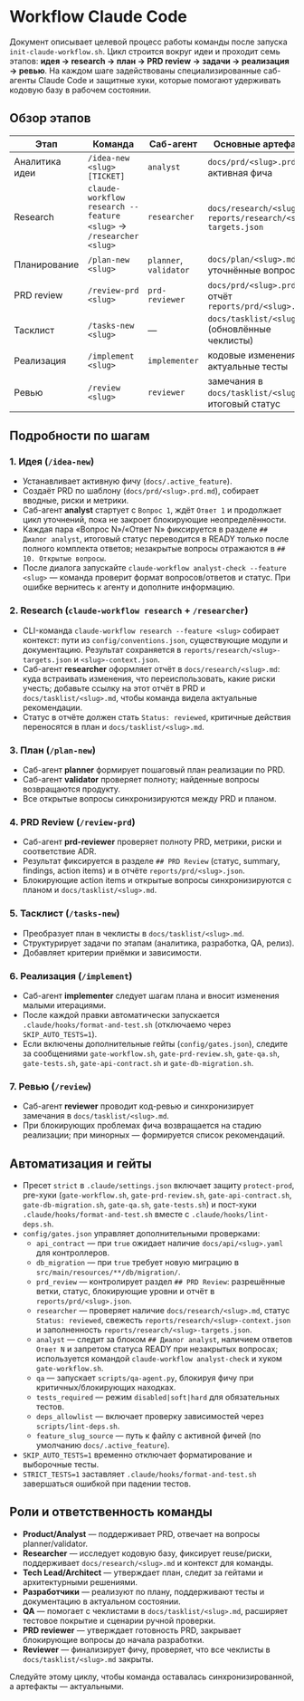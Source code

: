 # Workflow Claude Code

Документ описывает целевой процесс работы команды после запуска `init-claude-workflow.sh`. Цикл строится вокруг идеи и проходит семь этапов: **идея → research → план → PRD review → задачи → реализация → ревью**. На каждом шаге задействованы специализированные саб-агенты Claude Code и защитные хуки, которые помогают удерживать кодовую базу в рабочем состоянии.

## Обзор этапов

| Этап | Команда | Саб-агент | Основные артефакты |
| --- | --- | --- | --- |
| Аналитика идеи | `/idea-new <slug> [TICKET]` | `analyst` | `docs/prd/<slug>.prd.md`, активная фича |
| Research | `claude-workflow research --feature <slug>` → `/researcher <slug>` | `researcher` | `docs/research/<slug>.md`, `reports/research/<slug>-targets.json` |
| Планирование | `/plan-new <slug>` | `planner`, `validator` | `docs/plan/<slug>.md`, уточнённые вопросы |
| PRD review | `/review-prd <slug>` | `prd-reviewer` | `docs/prd/<slug>.prd.md`, отчёт `reports/prd/<slug>.json` |
| Тасклист | `/tasks-new <slug>` | — | `docs/tasklist/<slug>.md` (обновлённые чеклисты) |
| Реализация | `/implement <slug>` | `implementer` | кодовые изменения, актуальные тесты |
| Ревью | `/review <slug>` | `reviewer` | замечания в `docs/tasklist/<slug>.md`, итоговый статус |

## Подробности по шагам

### 1. Идея (`/idea-new`)
- Устанавливает активную фичу (`docs/.active_feature`).
- Создаёт PRD по шаблону (`docs/prd/<slug>.prd.md`), собирает вводные, риски и метрики.
- Саб-агент **analyst** стартует с `Вопрос 1`, ждёт `Ответ 1` и продолжает цикл уточнений, пока не закроет блокирующие неопределённости.
- Каждая пара «Вопрос N»/«Ответ N» фиксируется в разделе `## Диалог analyst`, итоговый статус переводится в READY только после полного комплекта ответов; незакрытые вопросы отражаются в `## 10. Открытые вопросы`.
- После диалога запускайте `claude-workflow analyst-check --feature <slug>` — команда проверит формат вопросов/ответов и статус. При ошибке вернитесь к агенту и дополните информацию.

### 2. Research (`claude-workflow research` + `/researcher`)
- CLI-команда `claude-workflow research --feature <slug>` собирает контекст: пути из `config/conventions.json`, существующие модули и документацию. Результат сохраняется в `reports/research/<slug>-targets.json` и `<slug>-context.json`.
- Саб-агент **researcher** оформляет отчёт в `docs/research/<slug>.md`: куда встраивать изменения, что переиспользовать, какие риски учесть; добавьте ссылку на этот отчёт в PRD и `docs/tasklist/<slug>.md`, чтобы команда видела актуальные рекомендации.
- Статус в отчёте должен стать `Status: reviewed`, критичные действия переносятся в план и `docs/tasklist/<slug>.md`.

### 3. План (`/plan-new`)
- Саб-агент **planner** формирует пошаговый план реализации по PRD.
- Саб-агент **validator** проверяет полноту; найденные вопросы возвращаются продукту.
- Все открытые вопросы синхронизируются между PRD и планом.

### 4. PRD Review (`/review-prd`)
- Саб-агент **prd-reviewer** проверяет полноту PRD, метрики, риски и соответствие ADR.
- Результат фиксируется в разделе `## PRD Review` (статус, summary, findings, action items) и в отчёте `reports/prd/<slug>.json`.
- Блокирующие action items и открытые вопросы синхронизируются с планом и `docs/tasklist/<slug>.md`.

### 5. Тасклист (`/tasks-new`)
- Преобразует план в чеклисты в `docs/tasklist/<slug>.md`.
- Структурирует задачи по этапам (аналитика, разработка, QA, релиз).
- Добавляет критерии приёмки и зависимости.

### 6. Реализация (`/implement`)
- Саб-агент **implementer** следует шагам плана и вносит изменения малыми итерациями.
- После каждой правки автоматически запускается `.claude/hooks/format-and-test.sh` (отключаемо через `SKIP_AUTO_TESTS=1`).
- Если включены дополнительные гейты (`config/gates.json`), следите за сообщениями `gate-workflow.sh`, `gate-prd-review.sh`, `gate-qa.sh`, `gate-tests.sh`, `gate-api-contract.sh` и `gate-db-migration.sh`.

### 7. Ревью (`/review`)
- Саб-агент **reviewer** проводит код-ревью и синхронизирует замечания в `docs/tasklist/<slug>.md`.
- При блокирующих проблемах фича возвращается на стадию реализации; при минорных — формируется список рекомендаций.

## Автоматизация и гейты

- Пресет `strict` в `.claude/settings.json` включает защиту `protect-prod`, pre-хуки (`gate-workflow.sh`, `gate-prd-review.sh`, `gate-api-contract.sh`, `gate-db-migration.sh`, `gate-qa.sh`, `gate-tests.sh`) и пост-хуки `.claude/hooks/format-and-test.sh` вместе с `.claude/hooks/lint-deps.sh`.
- `config/gates.json` управляет дополнительными проверками:
  - `api_contract` — при `true` ожидает наличие `docs/api/<slug>.yaml` для контроллеров.
  - `db_migration` — при `true` требует новую миграцию в `src/main/resources/**/db/migration/`.
  - `prd_review` — контролирует раздел `## PRD Review`: разрешённые ветки, статус, блокирующие уровни и отчёт в `reports/prd/<slug>.json`.
  - `researcher` — проверяет наличие `docs/research/<slug>.md`, статус `Status: reviewed`, свежесть `reports/research/<slug>-context.json` и заполненность `reports/research/<slug>-targets.json`.
  - `analyst` — следит за блоком `## Диалог analyst`, наличием ответов `Ответ N` и запретом статуса READY при незакрытых вопросах; используется командой `claude-workflow analyst-check` и хуком `gate-workflow.sh`.
  - `qa` — запускает `scripts/qa-agent.py`, блокируя фичу при критичных/блокирующих находках.
  - `tests_required` — режим `disabled|soft|hard` для обязательных тестов.
  - `deps_allowlist` — включает проверку зависимостей через `scripts/lint-deps.sh`.
  - `feature_slug_source` — путь к файлу с активной фичей (по умолчанию `docs/.active_feature`).
- `SKIP_AUTO_TESTS=1` временно отключает форматирование и выборочные тесты.
- `STRICT_TESTS=1` заставляет `.claude/hooks/format-and-test.sh` завершаться ошибкой при падении тестов.

## Роли и ответственность команды

- **Product/Analyst** — поддерживает PRD, отвечает на вопросы planner/validator.
- **Researcher** — исследует кодовую базу, фиксирует reuse/риски, поддерживает `docs/research/<slug>.md` и контекст для команды.
- **Tech Lead/Architect** — утверждает план, следит за гейтами и архитектурными решениями.
- **Разработчики** — реализуют по плану, поддерживают тесты и документацию в актуальном состоянии.
- **QA** — помогает с чеклистами в `docs/tasklist/<slug>.md`, расширяет тестовое покрытие и сценарии ручной проверки.
- **PRD reviewer** — утверждает готовность PRD, закрывает блокирующие вопросы до начала разработки.
- **Reviewer** — финализирует фичу, проверяет, что все чеклисты в `docs/tasklist/<slug>.md` закрыты.

Следуйте этому циклу, чтобы команда оставалась синхронизированной, а артефакты — актуальными.

